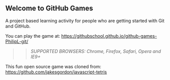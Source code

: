 ## Welcome to GitHub Games

A project based learning activity for people who are getting started with Git and GitHub.

You can play the game at: https://githubschool.github.io/github-games-PhilipL-git/

>> _*SUPPORTED BROWSERS*: Chrome, Firefox, Safari, Opera and IE9+_

This fun open source game was cloned from: https://github.com/jakesgordon/javascript-tetris
